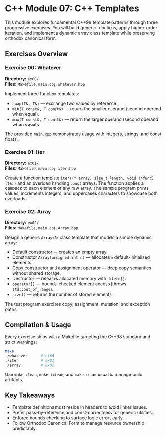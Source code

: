 # C++ Module 07: C++ Templates

This module explores fundamental C++98 template patterns through three progressive exercises. You will build generic functions, apply higher-order iteration, and implement a dynamic array class template while preserving orthodox canonical form.

## Exercises Overview

### Exercise 00: Whatever
**Directory:** `ex00/`  
**Files:** `Makefile`, `main.cpp`, `whatever.hpp`

Implement three function templates:
- `swap(T&, T&)` — exchange two values by reference.
- `min(T const&, T const&)` — return the smaller operand (second operand when equal).
- `max(T const&, T const&)` — return the larger operand (second operand when equal).

The provided `main.cpp` demonstrates usage with integers, strings, and const floats.

### Exercise 01: Iter
**Directory:** `ex01/`  
**Files:** `Makefile`, `main.cpp`, `iter.hpp`

Create a function template `iter(T* array, size_t length, void (*func)(T&))` and an overload handling `const` arrays. The function applies a callback to each element of any raw array. The sample program prints values, increments integers, and uppercases characters to showcase both overloads.

### Exercise 02: Array
**Directory:** `ex02/`  
**Files:** `Makefile`, `main.cpp`, `Array.hpp`

Design a generic `Array<T>` class template that models a simple dynamic array:
- Default constructor — creates an empty array.
- Constructor `Array(unsigned int n)` — allocates `n` default-initialized elements.
- Copy constructor and assignment operator — deep copy semantics without shared storage.
- Destructor — releases allocated memory with `delete[]`.
- `operator[]` — bounds-checked element access (throws `std::out_of_range`).
- `size()` — returns the number of stored elements.

The test program exercises copy, assignment, mutation, and exception paths.

## Compilation & Usage

Every exercise ships with a Makefile targeting the C++98 standard and strict warnings:

```bash
make
./whatever      # ex00
./iter          # ex01
./array         # ex02
```

Use `make clean`, `make fclean`, and `make re` as usual to manage build artifacts.

## Key Takeaways

- Template definitions must reside in headers to avoid linker issues.
- Prefer pass-by-reference and const-correctness for generic utilities.
- Enforce bounds checking to surface logic errors early.
- Follow Orthodox Canonical Form to manage resource ownership predictably.
